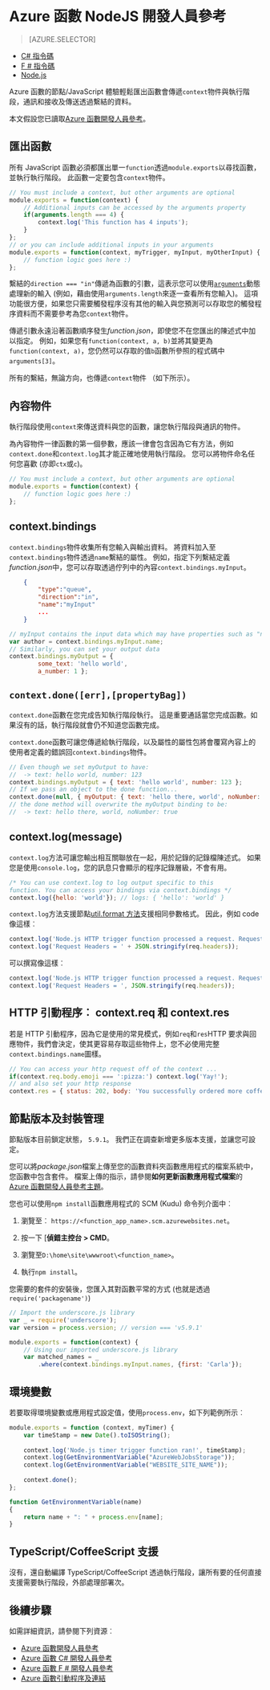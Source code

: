 <properties
    pageTitle="Azure 函數 NodeJS 開發人員參考 |Microsoft Azure"
    description="瞭解如何開發使用 NodeJS Azure 函數。"
    services="functions"
    documentationCenter="na"
    authors="christopheranderson"
    manager="erikre"
    editor=""
    tags=""
    keywords="azure 函數、 函數、 事件處理、 webhooks、 動態計算、 無架構"/>

<tags
    ms.service="functions"
    ms.devlang="nodejs"
    ms.topic="reference"
    ms.tgt_pltfrm="multiple"
    ms.workload="na"
    ms.date="05/13/2016"
    ms.author="chrande"/>

# <a name="azure-functions-nodejs-developer-reference"></a>Azure 函數 NodeJS 開發人員參考

> [AZURE.SELECTOR]
- [C# 指令碼](../articles/azure-functions/functions-reference-csharp.md)
- [F # 指令碼](../articles/azure-functions/functions-reference-fsharp.md)
- [Node.js](../articles/azure-functions/functions-reference-node.md)

Azure 函數的節點/JavaScript 體驗輕鬆匯出函數會傳遞`context`物件與執行階段，通訊和接收及傳送透過繫結的資料。

本文假設您已讀取[Azure 函數開發人員參考](functions-reference.md)。

## <a name="exporting-a-function"></a>匯出函數

所有 JavaScript 函數必須都匯出單一`function`透過`module.exports`以尋找函數，並執行執行階段。 此函數一定要包含`context`物件。

```javascript
// You must include a context, but other arguments are optional
module.exports = function(context) {
    // Additional inputs can be accessed by the arguments property
    if(arguments.length === 4) {
        context.log('This function has 4 inputs');
    }
};
// or you can include additional inputs in your arguments
module.exports = function(context, myTrigger, myInput, myOtherInput) {
    // function logic goes here :)
};
```

繫結的`direction === "in"`傳遞為函數的引數，這表示您可以使用[`arguments`](https://msdn.microsoft.com/library/87dw3w1k.aspx)動態處理新的輸入 (例如，藉由使用`arguments.length`來逐一查看所有您輸入)。 這項功能很方便，如果您只需要觸發程序沒有其他的輸入與您預測可以存取您的觸發程序資料而不需要參考為您`context`物件。

傳遞引數永遠沿著函數順序發生*function.json*，即使您不在您匯出的陳述式中加以指定。 例如，如果您有`function(context, a, b)`並將其變更為`function(context, a)`，您仍然可以存取的值`b`函數所參照的程式碼中`arguments[3]`。

所有的繫結，無論方向，也傳遞`context`物件 （如下所示）。 

## <a name="context-object"></a>內容物件

執行階段使用`context`來傳送資料與您的函數，讓您執行階段與通訊的物件。

為內容物件一律函數的第一個參數，應該一律會包含因為它有方法，例如`context.done`和`context.log`其才能正確地使用執行階段。 您可以將物件命名任何您喜歡 (亦即`ctx`或`c`)。

```javascript
// You must include a context, but other arguments are optional
module.exports = function(context) {
    // function logic goes here :)
};
```

## <a name="contextbindings"></a>context.bindings

`context.bindings`物件收集所有您輸入與輸出資料。 將資料加入至`context.bindings`物件透過`name`繫結的屬性。 例如，指定下列繫結定義*function.json*中，您可以存取透過佇列中的內容`context.bindings.myInput`。 

```json
    {
        "type":"queue",
        "direction":"in",
        "name":"myInput"
        ...
    }
```

```javascript
// myInput contains the input data which may have properties such as "name"
var author = context.bindings.myInput.name;
// Similarly, you can set your output data
context.bindings.myOutput = { 
        some_text: 'hello world', 
        a_number: 1 };
```

## `context.done([err],[propertyBag])`

`context.done`函數在您完成告知執行階段執行。 這是重要通話當您完成函數。如果沒有的話，執行階段就會仍不知道您函數完成。 

`context.done`函數可讓您傳遞給執行階段，以及屬性的屬性包將會覆寫內容上的使用者定義的錯誤回`context.bindings`物件。

```javascript
// Even though we set myOutput to have:
//  -> text: hello world, number: 123
context.bindings.myOutput = { text: 'hello world', number: 123 };
// If we pass an object to the done function...
context.done(null, { myOutput: { text: 'hello there, world', noNumber: true }});
// the done method will overwrite the myOutput binding to be: 
//  -> text: hello there, world, noNumber: true
```

## <a name="contextlogmessage"></a>context.log(message)

`context.log`方法可讓您輸出相互關聯放在一起，用於記錄的記錄檔陳述式。 如果您是使用`console.log`，您的訊息只會顯示的程序記錄層級，不會有用。

```javascript
/* You can use context.log to log output specific to this 
function. You can access your bindings via context.bindings */
context.log({hello: 'world'}); // logs: { 'hello': 'world' } 
```

`context.log`方法支援節點[util.format 方法](https://nodejs.org/api/util.html#util_util_format_format)支援相同參數格式。 因此，例如 code 像這樣︰

```javascript
context.log('Node.js HTTP trigger function processed a request. RequestUri=' + req.originalUrl);
context.log('Request Headers = ' + JSON.stringify(req.headers));
```

可以撰寫像這樣︰

```javascript
context.log('Node.js HTTP trigger function processed a request. RequestUri=%s', req.originalUrl);
context.log('Request Headers = ', JSON.stringify(req.headers));
```

## <a name="http-triggers-contextreq-and-contextres"></a>HTTP 引動程序︰ context.req 和 context.res

若是 HTTP 引動程序，因為它是使用的常見模式，例如`req`和`res`HTTP 要求與回應物件，我們會決定，使其更容易存取這些物件上，您不必使用完整`context.bindings.name`圖樣。

```javascript
// You can access your http request off of the context ...
if(context.req.body.emoji === ':pizza:') context.log('Yay!');
// and also set your http response
context.res = { status: 202, body: 'You successfully ordered more coffee!' };   
```

## <a name="node-version--package-management"></a>節點版本及封裝管理

節點版本目前鎖定狀態， `5.9.1`。 我們正在調查新增更多版本支援，並讓您可設定。

您可以將*package.json*檔案上傳至您的函數資料夾函數應用程式的檔案系統中，您函數中包含套件。 檔案上傳的指示，請參閱**如何更新函數應用程式檔案**的[Azure 函數開發人員參考主題](functions-reference.md#fileupdate)。 

您也可以使用`npm install`函數應用程式的 SCM (Kudu) 命令列介面中︰

1. 瀏覽至︰ `https://<function_app_name>.scm.azurewebsites.net`。

2. 按一下 [**偵錯主控台 > CMD**。

3. 瀏覽至`D:\home\site\wwwroot\<function_name>`。

4. 執行`npm install`。

您需要的套件的安裝後，您匯入其對函數平常的方式 (也就是透過`require('packagename')`)

```javascript
// Import the underscore.js library
var _ = require('underscore');
var version = process.version; // version === 'v5.9.1'

module.exports = function(context) {
    // Using our imported underscore.js library
    var matched_names = _
        .where(context.bindings.myInput.names, {first: 'Carla'});
```

## <a name="environment-variables"></a>環境變數

若要取得環境變數或應用程式設定值，使用`process.env`，如下列範例所示︰

```javascript
module.exports = function (context, myTimer) {
    var timeStamp = new Date().toISOString();
    
    context.log('Node.js timer trigger function ran!', timeStamp);   
    context.log(GetEnvironmentVariable("AzureWebJobsStorage"));
    context.log(GetEnvironmentVariable("WEBSITE_SITE_NAME"));
    
    context.done();
};

function GetEnvironmentVariable(name)
{
    return name + ": " + process.env[name];
}
```

## <a name="typescriptcoffeescript-support"></a>TypeScript/CoffeeScript 支援

沒有，還自動編譯 TypeScript/CoffeeScript 透過執行階段，讓所有要的任何直接支援需要執行階段，外部處理部署次。 

## <a name="next-steps"></a>後續步驟

如需詳細資訊，請參閱下列資源︰

* [Azure 函數開發人員參考](functions-reference.md)
* [Azure 函數 C# 開發人員參考](functions-reference-csharp.md)
* [Azure 函數 F # 開發人員參考](functions-reference-fsharp.md)
* [Azure 函數引動程序及連結](functions-triggers-bindings.md)
